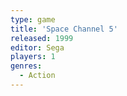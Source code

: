 ```yaml
---
type: game
title: 'Space Channel 5'
released: 1999
editor: Sega
players: 1
genres:
  - Action
---
```

